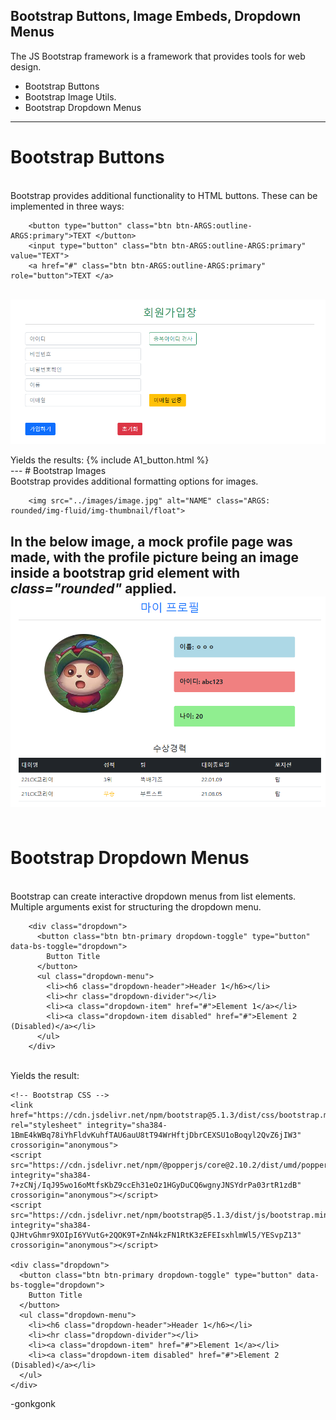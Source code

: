 ## Bootstrap Buttons, Image Embeds, Dropdown Menus

The JS Bootstrap framework is a framework that provides tools for web design.

* Bootstrap Buttons
* Bootstrap Image Utils.
* Bootstrap Dropdown Menus

---
# Bootstrap Buttons
<br>
Bootstrap provides additional functionality to HTML buttons. These can be implemented in three ways:

<pre><code class="language-xml">    &lt;button type=&quot;button&quot; class=&quot;btn btn-ARGS:outline-ARGS:primary&quot;&gt;TEXT &lt;/button&gt;
    &lt;input type=&quot;button&quot; class=&quot;btn btn-ARGS:outline-ARGS:primary&quot; value=&quot;TEXT&quot;&gt;
    &lt;a href=&quot;#&quot; class=&quot;btn btn-ARGS:outline-ARGS:primary&quot; role=&quot;button&quot;&gt;TEXT &lt;/a&gt;
</code></pre>
<br>
<img src="https://raw.githubusercontent.com/gonkmetrics/gonkmetrics.github.io/main/_posts/_img/bootstrap4.png" style="display: block; margin-left: auto; margin-right: auto;">
<br>
Yields the results:
{% include A1_button.html %}
<br>
---
# Bootstrap Images
<br>
Bootstrap provides additional formatting options for images.

<pre><code class="language-xml">    &lt;img src=&quot;../images/image.jpg&quot; alt=&quot;NAME&quot; class=&quot;ARGS: rounded/img-fluid/img-thumbnail/float&quot;&gt;
</code></pre>

In the below image, a mock profile page was made, with the profile picture being an image inside a bootstrap grid element with *class="rounded"* applied.
<br>
<img src="https://raw.githubusercontent.com/gonkmetrics/gonkmetrics.github.io/main/_posts/_img/bootstrap5.png" style="display: block; margin-left: auto; margin-right: auto;">
<br>
---
# Bootstrap Dropdown Menus
<br>
Bootstrap can create interactive dropdown menus from list elements. Multiple arguments exist for structuring the dropdown menu.

<pre><code class="language-xml">    &lt;div class=&quot;dropdown&quot;&gt;
      &lt;button class=&quot;btn btn-primary dropdown-toggle&quot; type=&quot;button&quot; data-bs-toggle=&quot;dropdown&quot;&gt;
        Button Title
      &lt;/button&gt;
      &lt;ul class=&quot;dropdown-menu&quot;&gt;
        &lt;li&gt;&lt;h6 class=&quot;dropdown-header&quot;&gt;Header 1&lt;/h6&gt;&lt;/li&gt;
        &lt;li&gt;&lt;hr class=&quot;dropdown-divider&quot;&gt;&lt;/li&gt;
        &lt;li&gt;&lt;a class=&quot;dropdown-item&quot; href=&quot;#&quot;&gt;Element 1&lt;/a&gt;&lt;/li&gt;
        &lt;li&gt;&lt;a class=&quot;dropdown-item disabled&quot; href=&quot;#&quot;&gt;Element 2 (Disabled)&lt;/a&gt;&lt;/li&gt;
      &lt;/ul&gt;
    &lt;/div&gt;
</code></pre>
<br>
Yields the result:
<br>
<html lang="en">
  <body>
    <!-- Required meta tags -->
    <meta charset="utf-8">
    <meta name="viewport" content="width=device-width, initial-scale=1">

    <!-- Bootstrap CSS -->
    <link href="https://cdn.jsdelivr.net/npm/bootstrap@5.1.3/dist/css/bootstrap.min.css" rel="stylesheet" integrity="sha384-1BmE4kWBq78iYhFldvKuhfTAU6auU8tT94WrHftjDbrCEXSU1oBoqyl2QvZ6jIW3" crossorigin="anonymous">
    <script src="https://cdn.jsdelivr.net/npm/@popperjs/core@2.10.2/dist/umd/popper.min.js" integrity="sha384-7+zCNj/IqJ95wo16oMtfsKbZ9ccEh31eOz1HGyDuCQ6wgnyJNSYdrPa03rtR1zdB" crossorigin="anonymous"></script>
    <script src="https://cdn.jsdelivr.net/npm/bootstrap@5.1.3/dist/js/bootstrap.min.js" integrity="sha384-QJHtvGhmr9XOIpI6YVutG+2QOK9T+ZnN4kzFN1RtK3zEFEIsxhlmWl5/YESvpZ13" crossorigin="anonymous"></script>

    <div class="dropdown">
      <button class="btn btn-primary dropdown-toggle" type="button" data-bs-toggle="dropdown">
        Button Title
      </button>
      <ul class="dropdown-menu">
        <li><h6 class="dropdown-header">Header 1</h6></li>
        <li><hr class="dropdown-divider"></li>
        <li><a class="dropdown-item" href="#">Element 1</a></li>
        <li><a class="dropdown-item disabled" href="#">Element 2 (Disabled)</a></li>
      </ul>
    </div>


  </body>
</html>


-gonkgonk
